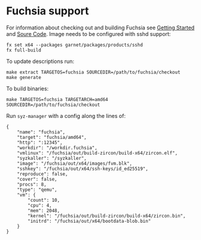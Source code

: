 # Fuchsia support

For information about checking out and building Fuchsia see
[Getting Started](https://fuchsia.googlesource.com/docs/+/master/getting_started.md)
and [Soure Code](https://fuchsia.googlesource.com/docs/+/master/development/source_code/README.md).
Image needs to be configured with sshd support:
```
fx set x64 --packages garnet/packages/products/sshd
fx full-build
```

To update descriptions run:
```
make extract TARGETOS=fuchsia SOURCEDIR=/path/to/fuchsia/checkout
make generate
```

To build binaries:
```
make TARGETOS=fuchsia TARGETARCH=amd64 SOURCEDIR=/path/to/fuchsia/checkout
```

Run `syz-manager` with a config along the lines of:
```
{
	"name": "fuchsia",
	"target": "fuchsia/amd64",
	"http": ":12345",
	"workdir": "/workdir.fuchsia",
	"vmlinux": "/fuchsia/out/build-zircon/build-x64/zircon.elf",
	"syzkaller": "/syzkaller",
	"image": "/fuchsia/out/x64/images/fvm.blk",
	"sshkey": "/fuchsia/out/x64/ssh-keys/id_ed25519",
	"reproduce": false,
	"cover": false,
	"procs": 8,
	"type": "qemu",
	"vm": {
		"count": 10,
		"cpu": 4,
		"mem": 2048,
		"kernel": "/fuchsia/out/build-zircon/build-x64/zircon.bin",
		"initrd": "/fuchsia/out/x64/bootdata-blob.bin"
	}
}
```
